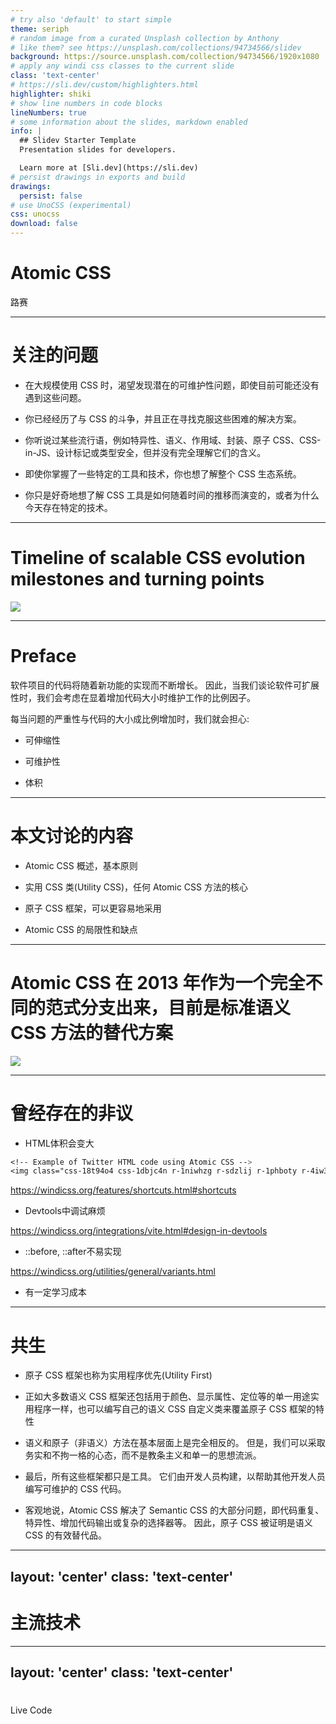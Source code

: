 ```yaml
---
# try also 'default' to start simple
theme: seriph
# random image from a curated Unsplash collection by Anthony
# like them? see https://unsplash.com/collections/94734566/slidev
background: https://source.unsplash.com/collection/94734566/1920x1080
# apply any windi css classes to the current slide
class: 'text-center'
# https://sli.dev/custom/highlighters.html
highlighter: shiki
# show line numbers in code blocks
lineNumbers: true
# some information about the slides, markdown enabled
info: |
  ## Slidev Starter Template
  Presentation slides for developers.

  Learn more at [Sli.dev](https://sli.dev)
# persist drawings in exports and build
drawings:
  persist: false
# use UnoCSS (experimental)
css: unocss
download: false
---
```


# Atomic CSS

路赛

---

# 关注的问题

- 在大规模使用 CSS 时，渴望发现潜在的可维护性问题，即使目前可能还没有遇到这些问题。

- 你已经经历了与 CSS 的斗争，并且正在寻找克服这些困难的解决方案。

- 你听说过某些流行语，例如特异性、语义、作用域、封装、原子 CSS、CSS-in-JS、设计标记或类型安全，但并没有完全理解它们的含义。

- 即使你掌握了一些特定的工具和技术，你也想了解整个 CSS 生态系统。

- 你只是好奇地想了解 CSS 工具是如何随着时间的推移而演变的，或者为什么今天存在特定的技术。

<!-- 一个几个月生命周期的项目，开发者通常会自己使用认为合适的任何方式编写 CSS。 不管怎样，项目的结果不会有多大影响。

当我们考虑有多个开发人员在同一个代码库上工作的团队时，写得不好的 CSS 会在几年内极大地影响项目的开发。CSS使用混乱，作用域污染,important，inline style等滥用, 可读性、可维护性不理想 -->

---

# Timeline of scalable CSS evolution milestones and turning points

<img src="https://andreipfeiffer.dev/_next/static/media/scalable-css-evolution-light.00a21e8e.gif" />

---

# Preface

软件项目的代码将随着新功能的实现而不断增长。 因此，当我们谈论软件可扩展性时，我们会考虑在显着增加代码大小时维护工作的比例因子。

每当问题的严重性与代码的大小成比例增加时，我们就会担心:

- 可伸缩性

- 可维护性

- 体积

---

# 本文讨论的内容

- Atomic CSS 概述，基本原则

- 实用 CSS 类(Utility CSS)，任何 Atomic CSS 方法的核心

- 原子 CSS 框架，可以更容易地采用

- Atomic CSS 的局限性和缺点

---

# Atomic CSS 在 2013 年作为一个完全不同的范式分支出来，目前是标准语义 CSS 方法的替代方案

<img src="https://andreipfeiffer.dev/_next/static/media/atomic-css-light.d2b63654.gif" />

---

# 曾经存在的非议

- HTML体积会变大

```css
<!-- Example of Twitter HTML code using Atomic CSS -->
<img class="css-18t94o4 css-1dbjc4n r-1niwhzg r-sdzlij r-1phboty r-4iw3lz r-1xk2f4g r-109y4c4 r-1ii58gl r-25kp3t r-1ny4l3l r-1udh08x r-wwvuq4 r-u8s1d r-o7ynqc r-6416eg r-lrvibr r-92ng3h" />

```

https://windicss.org/features/shortcuts.html#shortcuts

- Devtools中调试麻烦

https://windicss.org/integrations/vite.html#design-in-devtools

<!-- "Design in DevTools" 
https://windicss.org/integrations/vite.html#design-in-devtools


-->

- ::before, ::after不易实现

https://windicss.org/utilities/general/variants.html

- 有一定学习成本

---

# 共生

- 原子 CSS 框架也称为实用程序优先(Utility First)

- 正如大多数语义 CSS 框架还包括用于颜色、显示属性、定位等的单一用途实用程序一样，也可以编写自己的语义 CSS 自定义类来覆盖原子 CSS 框架的特性

- 语义和原子（非语义）方法在基本层面上是完全相反的。 但是，我们可以采取务实和不拘一格的心态，而不是教条主义和单一的思想流派。

- 最后，所有这些框架都只是工具。 它们由开发人员构建，以帮助其他开发人员编写可维护的 CSS 代码。

- 客观地说，Atomic CSS 解决了 Semantic CSS 的大部分问题，即代码重复、特异性、增加代码输出或复杂的选择器等。 因此，原子 CSS 被证明是语义 CSS 的有效替代品。

---
layout: 'center'
class: 'text-center'
---

# 主流技术

<div class="grid grid-cols-3 gap-4">
  <div><TailwindCSS /></div>
  <div><WindiCSS /></div>
  <div><UnoCSS /></div>
</div>

---
layout: 'center'
class: 'text-center'
---

#

<div grid="~ place-center h-full" text="6xl blue-500">
 Live Code
</div>